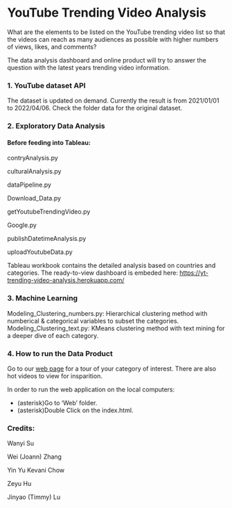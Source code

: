 # YouTube Trending Video Analysis
What are the elements to be listed on the YouTube trending video list so that the videos can reach as many audiences as possible with higher numbers of views, likes, and comments?

The data analysis dashboard and online product will try to answer the question with the latest years trending video information.

### 1. YouTube dataset API
The dataset is updated on demand. Currently the result is from 2021/01/01 to 2022/04/06. 
Check the folder data for the original dataset. 


### 2. Exploratory Data Analysis
#### Before feeding into Tableau:
contryAnalysis.py

culturalAnalysis.py

dataPipeline.py

Download_Data.py

getYoutubeTrendingVideo.py

Google.py

publishDatetimeAnalysis.py

uploadYoutubeData.py

Tableau workbook contains the detailed analysis based on countries and categories. The ready-to-view dashboard is embeded here: https://yt-trending-video-analysis.herokuapp.com/

### 3. Machine Learning
Modeling_Clustering_numbers.py: Hierarchical clustering method with numberical & categorical variables to subset the categories. 
Modeling_Clustering_text.py: KMeans clustering method with text mining for a deeper dive of each category. 


### 4. How to run the Data Product
Go to our [web page](https://yt-trending-video-analysis.herokuapp.com/) for a tour of your category of interest. There are also hot videos to view for insparition. 

In order to run the web application on the local computers:
 * (asterisk)Go to ‘Web’ folder.
 * (asterisk)Double Click on the index.html.


### Credits:
Wanyi Su

Wei (Joann) Zhang

Yin Yu Kevani Chow

Zeyu Hu

Jinyao (Timmy) Lu
